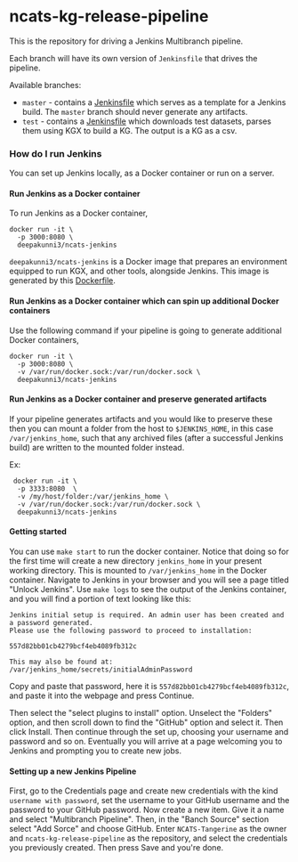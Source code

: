 # ncats-kg-release-pipeline

This is the repository for driving a Jenkins Multibranch pipeline.

Each branch will have its own version of `Jenkinsfile` that drives the pipeline.

Available branches:
* `master` - contains a [Jenkinsfile](https://github.com/deepakunni3/ncats-kg-release-pipeline/blob/master/Jenkinsfile) which serves as a template for a Jenkins build. The `master` branch should never generate any artifacts.
* `test` - contains a [Jenkinsfile](https://github.com/deepakunni3/ncats-kg-release-pipeline/blob/test/Jenkinsfile) which downloads test datasets, parses them using KGX to build a KG. The output is a KG as a csv.


### How do I run Jenkins

You can set up Jenkins locally, as a Docker container or run on a server.

#### Run Jenkins as a Docker container

To run Jenkins as a Docker container,
```
docker run -it \
  -p 3000:8080 \
  deepakunni3/ncats-jenkins
```

`deepakunni3/ncats-jenkins` is a Docker image that prepares an environment equipped to run KGX, and other tools, alongside Jenkins. This image is generated by this [Dockerfile](https://github.com/deepakunni3/ncats-kg-release-pipeline/blob/master/Dockerfile).

#### Run Jenkins as a Docker container which can spin up additional Docker containers

Use the following command if your pipeline is going to generate additional Docker containers,
```
docker run -it \
  -p 3000:8080 \
  -v /var/run/docker.sock:/var/run/docker.sock \
  deepakunni3/ncats-jenkins
```

#### Run Jenkins as a Docker container and preserve generated artifacts

If your pipeline generates artifacts and you would like to preserve these then you can mount a folder from the host to `$JENKINS_HOME`, in this case `/var/jenkins_home`, such that any archived files (after a successful Jenkins build) are written to the mounted folder instead.

Ex:
```
 docker run -it \
  -p 3333:8080  \
  -v /my/host/folder:/var/jenkins_home \
  -v /var/run/docker.sock:/var/run/docker.sock \
  deepakunni3/ncats-jenkins 
```

#### Getting started

You can use `make start` to run the docker container. Notice that doing so for the first time will create a new directory `jenkins_home` in your present working directory. This is mounted to `/var/jenkins_home` in the Docker container. Navigate to Jenkins in your browser and you will see a page titled "Unlock Jenkins". Use `make logs` to see the output of the Jenkins container, and you will find a portion of text looking like this:
```
Jenkins initial setup is required. An admin user has been created and a password generated.
Please use the following password to proceed to installation:

557d82bb01cb4279bcf4eb4089fb312c

This may also be found at: /var/jenkins_home/secrets/initialAdminPassword
```
Copy and paste that password, here it is `557d82bb01cb4279bcf4eb4089fb312c`, and paste it into the webpage and press Continue.

Then select the "select plugins to install" option. Unselect the "Folders" option, and then scroll down to find the "GitHub" option and select it. Then click Install. Then continue through the set up, choosing your username and password and so on. Eventually you will arrive at a page welcoming you to Jenkins and prompting you to create new jobs.

#### Setting up a new Jenkins Pipeline

First, go to the Credentials page and create new credentials with the kind `username with password`, set the username to your GitHub username and the password to your GitHub password. Now create a new item. Give it a name and select "Multibranch Pipeline". Then, in the "Banch Source" section select "Add Sorce" and choose GitHub. Enter `NCATS-Tangerine` as the owner and `ncats-kg-release-pipeline` as the repository, and select the credentials you previously created. Then press Save and you're done.
